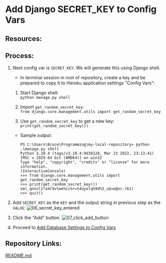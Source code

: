 # Add Django SECRET_KEY to Config Vars

## Resources:

## Process:

1. Next config var is `SECRET_KEY`. We will generate this using Django shell.
    * In terminal session in root of repository, create a key and be prepared to copy it to Heroku application settings "Config Vars":
    
    1. Start Django shell:  
    `python manage.py shell`
    
    1. Import `get_random_secret_key`:  
    `from django.core.management.utils import get_random_secret_key`
    
    1. Use `get_random_secret_key` to get a new key:  
    `print(get_random_secret_key())`
    * Sample output:
        ```
        PS C:\Users\Bruce\Programming\my-local-repository> python .\manage.py shell
        Python 3.10.4 (tags/v3.10.4:9d38120, Mar 23 2022, 23:13:41) [MSC v.1929 64 bit (AMD64)] on win32
        Type "help", "copyright", "credits" or "license" for more information.
        (InteractiveConsole)
        >>> from django.core.management.utils import get_random_secret_key
        >>> print(get_random_secret_key())
        sm)_qnnxl1*a4r$vtwe%cc%+=t4uyxlqh9d%3_u$=e@oc-)61(
        >>> quit()
        ```

1. Add `SECRET_KEY` as the `KEY` and the output string in previous step as the `VALUE`:
![06_secret_key_entered](https://user-images.githubusercontent.com/47562501/174795061-4b17b4a7-b783-4172-9fed-d8d2db22ad31.png)

1. Click the "Add" button.
![07_click_add_button](https://user-images.githubusercontent.com/47562501/174795089-40708467-30fe-4d36-bf96-f09e5dcb3713.png)

1. Proceed to [Add Database Settings to Config Vars](07_add_database_settings_to_config_vars.md)

## Repository Links:
[README.md](../README.md)